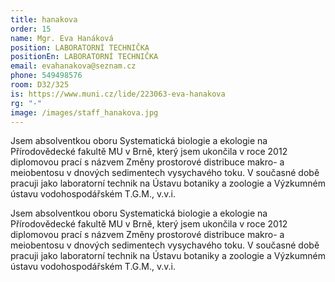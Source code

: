 ```yaml
---
title: hanakova
order: 15
name: Mgr. Eva Hanáková
position: LABORATORNÍ TECHNIČKA
positionEn: LABORATORNÍ TECHNIČKA
email: evahanakova@seznam.cz
phone: 549498576
room: D32/325
is: https://www.muni.cz/lide/223063-eva-hanakova
rg: "-"
image: /images/staff_hanakova.jpg
---
```

<div class="cz">


Jsem absolventkou oboru Systematická biologie a ekologie na Přírodovědecké fakultě MU v Brně,
 který jsem ukončila v roce 2012 diplomovou prací s názvem Změny prostorové distribuce makro- a
 meiobentosu v dnových sedimentech vysychavého toku. V současné době pracuji jako laboratorní
 technik na Ústavu botaniky a zoologie a Výzkumném ústavu vodohospodářském T.G.M., v.v.i.
</div>

<div class="en">


Jsem absolventkou oboru Systematická biologie a ekologie na Přírodovědecké fakultě MU v Brně,
 který jsem ukončila v roce 2012 diplomovou prací s názvem Změny prostorové distribuce makro- a
 meiobentosu v dnových sedimentech vysychavého toku. V současné době pracuji jako laboratorní
 technik na Ústavu botaniky a zoologie a Výzkumném ústavu vodohospodářském T.G.M., v.v.i.
</div>
